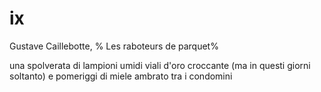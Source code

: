 # ix

Gustave Caillebotte, %
Les raboteurs de parquet%

una spolverata di lampioni umidi
viali d'oro croccante
(ma in questi giorni soltanto)
e pomeriggi di miele ambrato
tra i condomini
